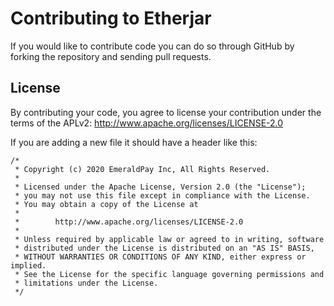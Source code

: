 # Contributing to Etherjar

If you would like to contribute code you can do so through GitHub by forking the repository and sending pull requests.

## License

By contributing your code, you agree to license your contribution under the terms of the APLv2: http://www.apache.org/licenses/LICENSE-2.0

If you are adding a new file it should have a header like this:

```
/*
 * Copyright (c) 2020 EmeraldPay Inc, All Rights Reserved.
 *
 * Licensed under the Apache License, Version 2.0 (the "License");
 * you may not use this file except in compliance with the License.
 * You may obtain a copy of the License at
 *
 *        http://www.apache.org/licenses/LICENSE-2.0
 *
 * Unless required by applicable law or agreed to in writing, software
 * distributed under the License is distributed on an "AS IS" BASIS,
 * WITHOUT WARRANTIES OR CONDITIONS OF ANY KIND, either express or implied.
 * See the License for the specific language governing permissions and
 * limitations under the License.
 */
 ```
